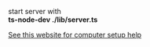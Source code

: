 start server with  
**ts-node-dev ./lib/server.ts**

[See this website for computer setup help](https://blog.sourcerer.io/a-crash-course-on-typescript-with-node-js-2c376285afe1)